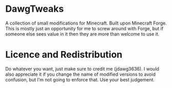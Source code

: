 # DawgTweaks
A collection of small modifications for Minecraft. Built upon Minecraft Forge. This is mostly just an opportunity for me to screw around with Forge, but if someone else sees value in it then they are more than welcome to use it.

# Licence and Redistribution
Do whatever you want, just make sure to credit me (jdawg3636). I would also appreciate it if you change the name of modified versions to avoid confusion, but I'm not going to enforce that. Use your best judgement.
